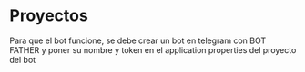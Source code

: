 # Proyectos

Para que el bot funcione, se debe crear un bot en telegram con BOT FATHER y poner su nombre y token en el application properties del proyecto del bot
